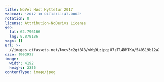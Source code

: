 ```yaml
---
title: NoVel Høst Hyttetur 2017
takenAt: '2017-10-01T12:11:47.000Z'
rotation: 0
license: Attribution-NoDerivs License
geo:
  lat: 62.796166
  lng: 8.878186
tags: []
url: >-
  //images.ctfassets.net/bncv3c2gt878/vWq9Lz1pqjU7zTl4BMTKu/540619b12a2750db4086e08f7116dff0/novel-hst-hyttetur-2017_36727376784_o
size: 1902933
image:
  width: 4192
  height: 2358
contentType: image/jpeg
---
```


